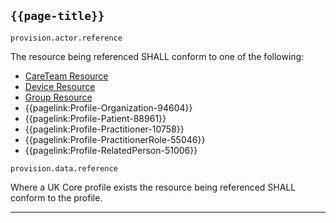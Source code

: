 ## <code>{{page-title}}</code>

<code>provision.actor.reference</code>

The resource being referenced SHALL conform to one of the following:
- <a href="https://hl7.org/fhir/R4/CareTeam.html">CareTeam Resource</a>
- <a href="https://hl7.org/fhir/R4/Device.html">Device Resource</a>
- [Group Resource](https://hl7.org/fhir/R4/group.html)
- {{pagelink:Profile-Organization-94604}}
- {{pagelink:Profile-Patient-88961}}
- {{pagelink:Profile-Practitioner-10758}}
- {{pagelink:Profile-PractitionerRole-55046}}
- {{pagelink:Profile-RelatedPerson-51006}}

<code>provision.data.reference</code>

Where a UK Core profile exists the resource being referenced SHALL conform to the profile.

---
